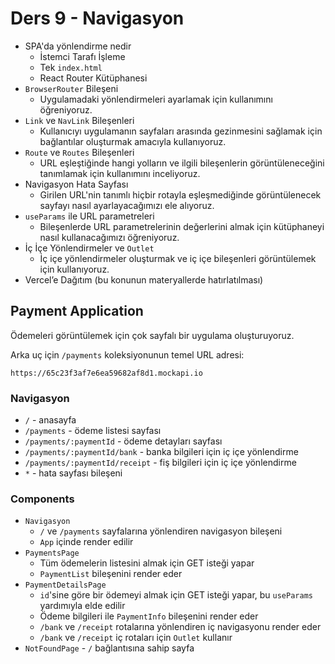 # Ders 9 - Navigasyon

- SPA'da yönlendirme nedir
  - İstemci Tarafı İşleme
  - Tek `index.html`
  - React Router Kütüphanesi
- `BrowserRouter` Bileşeni
  - Uygulamadaki yönlendirmeleri ayarlamak için kullanımını öğreniyoruz.
- `Link` ve `NavLink` Bileşenleri
  - Kullanıcıyı uygulamanın sayfaları arasında gezinmesini sağlamak için bağlantılar oluşturmak amacıyla kullanıyoruz.
- `Route` ve `Routes` Bileşenleri
  - URL eşleştiğinde hangi yolların ve ilgili bileşenlerin görüntüleneceğini tanımlamak için kullanımını inceliyoruz.
- Navigasyon Hata Sayfası
  - Girilen URL'nin tanımlı hiçbir rotayla eşleşmediğinde görüntülenecek sayfayı nasıl ayarlayacağımızı ele alıyoruz.
- `useParams` ile URL parametreleri
  - Bileşenlerde URL parametrelerinin değerlerini almak için kütüphaneyi nasıl kullanacağımızı öğreniyoruz.
- İç İçe Yönlendirmeler ve `Outlet`
  - İç içe yönlendirmeler oluşturmak ve iç içe bileşenleri görüntülemek için kullanıyoruz.
- Vercel’e Dağıtım (bu konunun materyallerde hatırlatılması)

## Payment Application

Ödemeleri görüntülemek için çok sayfalı bir uygulama oluşturuyoruz.

Arka uç için `/payments` koleksiyonunun temel URL adresi:

```text
https://65c23f3af7e6ea59682af8d1.mockapi.io
```

### Navigasyon

- `/` - anasayfa
- `/payments` - ödeme listesi sayfası
- `/payments/:paymentId` - ödeme detayları sayfası
- `/payments/:paymentId/bank` - banka bilgileri için iç içe yönlendirme
- `/payments/:paymentId/receipt` - fiş bilgileri için iç içe yönlendirme
- `*` - hata sayfası bileşeni

### Components

- `Navigasyon`
  - `/` ve `/payments` sayfalarına yönlendiren navigasyon bileşeni
  - `App` içinde render edilir
- `PaymentsPage`
  - Tüm ödemelerin listesini almak için GET isteği yapar
  - `PaymentList` bileşenini render eder
- `PaymentDetailsPage`
  - `id`'sine göre bir ödemeyi almak için GET isteği yapar, bu `useParams` yardımıyla elde edilir
  - Ödeme bilgileri ile `PaymentInfo` bileşenini render eder
  - `/bank` ve `/receipt` rotalarına yönlendiren iç navigasyonu render eder
  - `/bank` ve `/receipt` iç rotaları için `Outlet` kullanır
- `NotFoundPage` - `/` bağlantısına sahip sayfa
